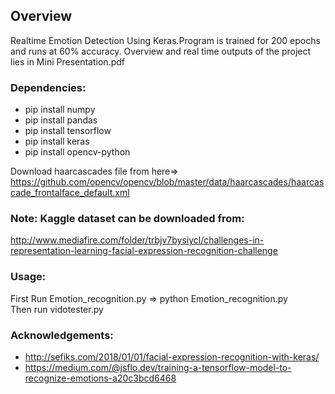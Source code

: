 ## Overview
Realtime Emotion Detection Using Keras.Program is trained for 200 epochs and runs at 60% accuracy. Overview and real time outputs of the project lies in Mini Presentation.pdf



### Dependencies:
* pip install numpy
* pip install pandas
* pip install tensorflow
* pip install keras
* pip install opencv-python

Download haarcascades file from here=> https://github.com/opencv/opencv/blob/master/data/haarcascades/haarcascade_frontalface_default.xml

### Note: Kaggle dataset can be downloaded from:
http://www.mediafire.com/folder/trbjv7bysiycl/challenges-in-representation-learning-facial-expression-recognition-challenge

### Usage:
First Run Emotion_recognition.py => python Emotion_recognition.py</br>
Then run vidotester.py

### Acknowledgements:
* http://sefiks.com/2018/01/01/facial-expression-recognition-with-keras/
* https://medium.com/@jsflo.dev/training-a-tensorflow-model-to-recognize-emotions-a20c3bcd6468



